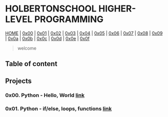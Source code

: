 # HOLBERTONSCHOOL HIGHER-LEVEL PROGRAMMING
[HOME] |
[0x00] | [0x01] | [0x02] | [0x03] | [0x04] | [0x05] | [0x06] | [0x07] |
[0x08] | [0x09] | [0x0a] | [0x0b] | [0x0c] | [0x0d] | [0x0e] | [0x0f]

> welcome

## Table of content

## Projects
### 0x00. Python - Hello, World [link][0x00]
### 0x01. Python - if/else, loops, functions [link][0x01]



<!-- Links -->
[HOME]:README.md
[0x00]:0x00-python-hello_world/README.md
[0x01]:0x01-python-if_else_loops_functions/README.md
[0x02]:#
[0x03]:#
[0x04]:#
[0x05]:#
[0x06]:#
[0x07]:#
[0x08]:#
[0x09]:#
[0x0a]:#
[0x0b]:#
[0x0c]:#
[0x0d]:#
[0x0e]:#
[0x0f]:#
[0x10]:#
[0x11]:#
